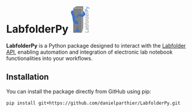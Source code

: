 # LabfolderPy <img src="logo/LabfolderPy.svg" alt="LabfolderPy Logo" width="50"/>

**LabfolderPy** is a Python package designed to interact with the [Labfolder API](https://labforward.io/labfolder), enabling automation and integration of electronic lab notebook functionalities into your workflows.

## Installation

You can install the package directly from GitHub using pip:

```bash
pip install git+https://github.com/danielparthier/LabfolderPy.git
```